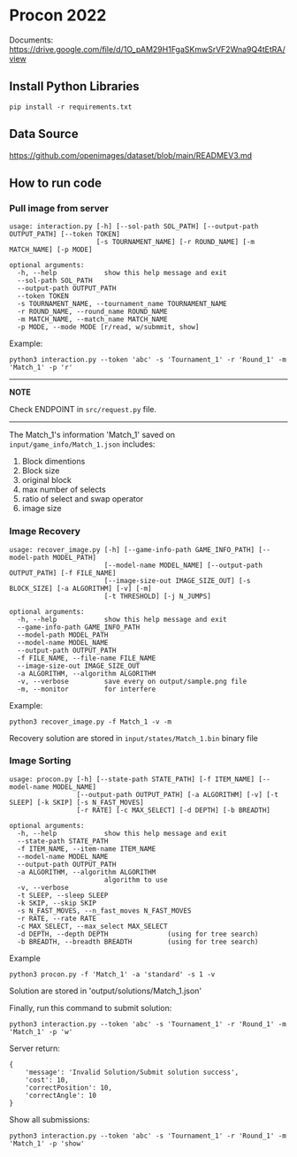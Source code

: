 # Procon 2022
Documents: https://drive.google.com/file/d/1O_pAM29H1FgaSKmwSrVF2Wna9Q4tEtRA/view

## Install Python Libraries
```
pip install -r requirements.txt
```

## Data Source
https://github.com/openimages/dataset/blob/main/READMEV3.md

## How to run code

### Pull image from server
```
usage: interaction.py [-h] [--sol-path SOL_PATH] [--output-path OUTPUT_PATH] [--token TOKEN]
                      [-s TOURNAMENT_NAME] [-r ROUND_NAME] [-m MATCH_NAME] [-p MODE]

optional arguments:
  -h, --help            show this help message and exit
  --sol-path SOL_PATH
  --output-path OUTPUT_PATH
  --token TOKEN
  -s TOURNAMENT_NAME, --tournament_name TOURNAMENT_NAME
  -r ROUND_NAME, --round_name ROUND_NAME
  -m MATCH_NAME, --match_name MATCH_NAME
  -p MODE, --mode MODE [r/read, w/submmit, show]
```
Example:

```
python3 interaction.py --token 'abc' -s 'Tournament_1' -r 'Round_1' -m 'Match_1' -p 'r'
```
---
**NOTE**

Check ENDPOINT in `src/request.py` file.

---

The Match_1's information 'Match_1' saved on `input/game_info/Match_1.json` includes:

1. Block dimentions
2. Block size
3. original block
4. max number of selects
5. ratio of select and swap operator
6. image size

### Image Recovery

```
usage: recover_image.py [-h] [--game-info-path GAME_INFO_PATH] [--model-path MODEL_PATH]
                        [--model-name MODEL_NAME] [--output-path OUTPUT_PATH] [-f FILE_NAME]
                        [--image-size-out IMAGE_SIZE_OUT] [-s BLOCK_SIZE] [-a ALGORITHM] [-v] [-m]
                        [-t THRESHOLD] [-j N_JUMPS]

optional arguments:
  -h, --help            show this help message and exit
  --game-info-path GAME_INFO_PATH
  --model-path MODEL_PATH
  --model-name MODEL_NAME
  --output-path OUTPUT_PATH
  -f FILE_NAME, --file-name FILE_NAME
  --image-size-out IMAGE_SIZE_OUT
  -a ALGORITHM, --algorithm ALGORITHM
  -v, --verbose         save every on output/sample.png file
  -m, --monitor         for interfere
```

Example:
```
python3 recover_image.py -f Match_1 -v -m
```

Recovery solution are stored in `input/states/Match_1.bin` binary file


### Image Sorting
```
usage: procon.py [-h] [--state-path STATE_PATH] [-f ITEM_NAME] [--model-name MODEL_NAME]
                 [--output-path OUTPUT_PATH] [-a ALGORITHM] [-v] [-t SLEEP] [-k SKIP] [-s N_FAST_MOVES]
                 [-r RATE] [-c MAX_SELECT] [-d DEPTH] [-b BREADTH]

optional arguments:
  -h, --help            show this help message and exit
  --state-path STATE_PATH
  -f ITEM_NAME, --item-name ITEM_NAME
  --model-name MODEL_NAME
  --output-path OUTPUT_PATH
  -a ALGORITHM, --algorithm ALGORITHM
                        algorithm to use
  -v, --verbose
  -t SLEEP, --sleep SLEEP
  -k SKIP, --skip SKIP
  -s N_FAST_MOVES, --n_fast_moves N_FAST_MOVES
  -r RATE, --rate RATE
  -c MAX_SELECT, --max_select MAX_SELECT
  -d DEPTH, --depth DEPTH               (using for tree search)
  -b BREADTH, --breadth BREADTH         (using for tree search)
```

Example
```
python3 procon.py -f 'Match_1' -a 'standard' -s 1 -v 
```
Solution are stored in 'output/solutions/Match_1.json'

Finally, run this command to submit solution:
```
python3 interaction.py --token 'abc' -s 'Tournament_1' -r 'Round_1' -m 'Match_1' -p 'w'
```

Server return:
```
{
    'message': 'Invalid Solution/Submit solution success', 
    'cost': 10, 
    'correctPosition': 10, 
    'correctAngle': 10
}
```
Show all submissions:
```
python3 interaction.py --token 'abc' -s 'Tournament_1' -r 'Round_1' -m 'Match_1' -p 'show'
```
